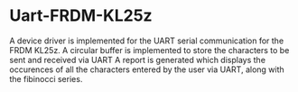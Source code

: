 # Uart-FRDM-KL25z
A device driver is implemented for the UART serial communication for the FRDM KL25z. 
A circular buffer is implemented to store the characters to be sent and received via UART
A report is generated which displays the occurences of all the characters entered by the user via UART, along with the fibinocci series.
